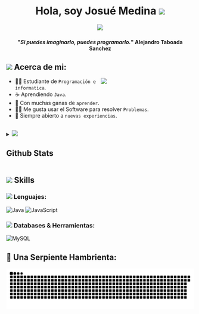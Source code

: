<h1 align="center">Hola, soy Josué Medina <img src="https://media.giphy.com/media/hvRJCLFzcasrR4ia7z/giphy.gif" width="35"></h1>
<p align="center">
  <a href="https://github.com/DenverCoder1/readme-typing-svg"><img src="https://readme-typing-svg.herokuapp.com?font=Time+New+Roman&color=cyan&size=25&center=true&vCenter=true&width=600&height=100&lines=Josué+Aarón+Medina...;Estudiante+de+Informatica,;Comenzando+en+Programación+Competitiva,;Apasionado+en+Aprender."></a>
</p>
<span align="center">
  <span>
    <h4 align="center">"<em>Si puedes imaginarlo, puedes programarlo.</em>"
      <span align="center">Alejandro Taboada Sanchez</span>
    </h4>
</span>
</span>
<h2><picture><img src = "https://github.com/7oSkaaa/7oSkaaa/blob/main/Images/about_me.gif?raw=true" width = 50px></picture> Acerca de mi:</h2>

<picture> <img align="right" src="https://github.com/7oSkaaa/7oSkaaa/blob/main/Images/Right_Side.gif?raw=true" width = 250px></picture>
- :man_student: Estudiante de `Programación e informatica`.
- :coffee: Aprendiendo `Java`.
- :pencil: Con muchas ganas de `aprender`.
- :technologist: Me gusta usar el Software para resolver `Problemas`.
- :thinking: Siempre abierto a `nuevas experiencias`.
<br>
<details>
  <summary> <img src="https://media.giphy.com/media/iY8CRBdQXODJSCERIr/giphy.gif" width="35"><h2> Github Stats </h2></summary>
  <br>
<p align="center">
    <a href="https://github.com/anuraghazra/github-readme-stats">
	    <img alt="Josue516's Github Stats" src="https://github-readme-stats.vercel.app/api?username=Josue516&show_icons=true&count_private=true&locale=en&theme=tokyonight&layout=compact" height="230px"/></a>
<br/>
</p>
</details>

## <img src="https://media2.giphy.com/media/QssGEmpkyEOhBCb7e1/giphy.gif?cid=ecf05e47a0n3gi1bfqntqmob8g9aid1oyj2wr3ds3mg700bl&rid=giphy.gif" width ="25"><b> Skills</b>
### <picture> <img src = "https://github.com/7oSkaaa/7oSkaaa/blob/main/Images/Programming_Languages.gif?raw=true" width = 50px>  </picture> Lenguajes:

![Java](https://img.shields.io/badge/java-%23ED8B00.svg?style=for-the-badge&logo=openjdk&logoColor=white)
![JavaScript](https://img.shields.io/badge/javascript-%23323330.svg?style=for-the-badge&logo=javascript&logoColor=%23F7DF1E)

 ### <picture> <img src = "https://github.com/7oSkaaa/7oSkaaa/blob/main/Images/Software_Tools.gif?raw=true" width = 50px>  </picture> Databases & Herramientas:

![MySQL](https://img.shields.io/badge/mysql-4479A1.svg?style=for-the-badge&logo=mysql&logoColor=white)

<h2>🐍 Una Serpiente Hambrienta:</h2>
<picture>
  <source media="(prefers-color-scheme: dark)" srcset="https://github.com/Josue516/Josue516/blob/output/github-contribution-grid-snake-dark.svg">
  <source media="(prefers-color-scheme: light)" srcset="https://github.com/Josue516/Josue516/blob/output/github-contribution-grid-snake.svg">
  <img alt="github contribution grid snake animation" src="https://github.com/Josue516/Josue516/blob/output/github-contribution-grid-snake.svg">
</picture>
